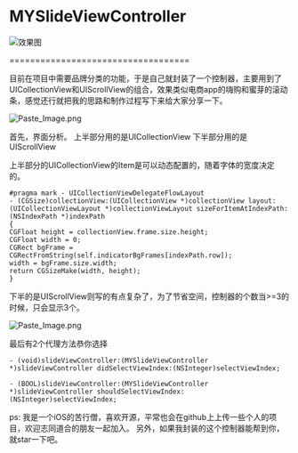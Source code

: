# MYSlideViewController

![效果图](https://github.com/sunjinshuai/MYSementViewController/blob/master/MYSlideViewController.gif)

===================================  

目前在项目中需要品牌分类的功能，于是自己就封装了一个控制器，主要用到了UICollectionView和UIScrollView的组合，效果类似电商app的嗨购和蜜芽的滚动条，感觉还行就把我的思路和制作过程写下来给大家分享一下。

![Paste_Image.png](http://upload-images.jianshu.io/upload_images/588630-42392129475860ba.png?imageMogr2/auto-orient/strip%7CimageView2/2/w/1240)

首先，界面分析。
上半部分用的是UICollectionView
下半部分用的是UIScrollView

上半部分的UICollectionView的Item是可以动态配置的，随着字体的宽度决定的。

```
#pragma mark - UICollectionViewDelegateFlowLayout
- (CGSize)collectionView:(UICollectionView *)collectionView layout:(UICollectionViewLayout *)collectionViewLayout sizeForItemAtIndexPath:(NSIndexPath *)indexPath
{
CGFloat height = collectionView.frame.size.height;
CGFloat width = 0;
CGRect bgFrame = CGRectFromString(self.indicatorBgFrames[indexPath.row]);
width = bgFrame.size.width;
return CGSizeMake(width, height);
}
```

下半的是UIScrollView则写的有点复杂了，为了节省空间，控制器的个数当>=3的时候，只会显示3个。

![Paste_Image.png](http://upload-images.jianshu.io/upload_images/588630-f9e5ed8ae5e02bb9.png?imageMogr2/auto-orient/strip%7CimageView2/2/w/1240)


最后有2个代理方法恭你选择
```
- (void)slideViewController:(MYSlideViewController *)slideViewController didSelectViewIndex:(NSInteger)selectViewIndex;

- (BOOL)slideViewController:(MYSlideViewController *)slideViewController shouldSelectViewIndex:(NSInteger)selectViewIndex;
```

ps:
我是一个iOS的苦行僧，喜欢开源，平常也会在github上上传一些个人的项目，欢迎志同道合的朋友一起加入。
另外，如果我封装的这个控制器能帮到你，就star一下吧。

